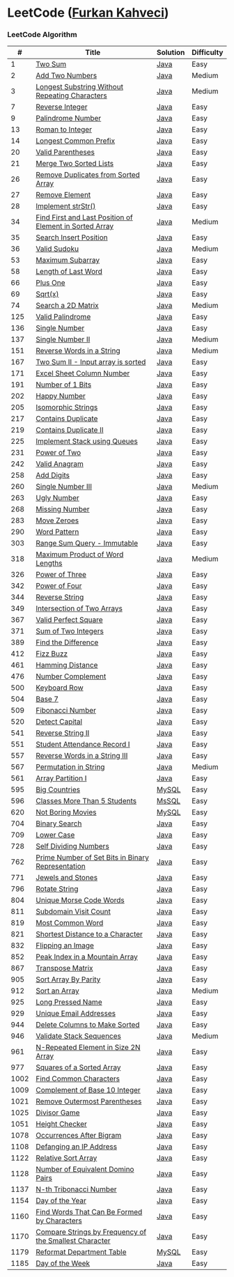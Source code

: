 LeetCode (<a href="https://leetcode.com/furkankahvecii/">Furkan Kahveci</a>)
========

### LeetCode Algorithm


| # | Title | Solution | Difficulty |
|---| ----- | -------- | ---------- |
|1|[Two Sum](https://leetcode.com/problems/two-sum/)| [Java](./algorithms/0001%20-%20Two%20Sum.java)|Easy|
|2|[Add Two Numbers](https://leetcode.com/problems/add-two-numbers/)| [Java](./algorithms/0002%20-%20Add%20Two%20Numbers.java)|Medium|
|3|[Longest Substring Without Repeating Characters](https://leetcode.com/problems/longest-substring-without-repeating-characters/)| [Java](./algorithms/0003%20-%20Longest%20Substring%20Without%20Repeating%20Characters.java)|Medium|
|7|[Reverse Integer](https://leetcode.com/problems/reverse-integer/)| [Java](./algorithms/0007%20-%20Reverse%20Integer.java)|Easy|
|9|[Palindrome Number](https://leetcode.com/problems/palindrome-number/)| [Java](./algorithms/0009%20-%20Palindrome%20Number.java)|Easy|
|13|[Roman to Integer](https://leetcode.com/problems/roman-to-integer/)| [Java](./algorithms/0013%20-%20Roman%20to%20Integer.java)|Easy|
|14|[Longest Common Prefix](https://leetcode.com/problems/longest-common-prefix/)| [Java](./algorithms/0014%20-%20Longest%20Common%20Prefix.java)|Easy|
|20|[Valid Parentheses](https://leetcode.com/problems/valid-parentheses/)| [Java](./algorithms/0020%20-%20Valid%20Parantheses.java)|Easy|
|21|[Merge Two Sorted Lists](https://leetcode.com/problems/merge-two-sorted-lists/)| [Java](./algorithms/0021%20-%20Merge%20Two%20Sorted%20Lists.java)|Easy|
|26|[Remove Duplicates from Sorted Array](https://leetcode.com/problems/remove-duplicates-from-sorted-array/)| [Java](./algorithms/0026%20-%20Remove%20Duplicates%20from%20Sorted%20Array.java)|Easy|
|27|[Remove Element](https://leetcode.com/problems/remove-element/)| [Java](./algorithms/0027%20-%20Remove%20Element.java)|Easy|
|28|[Implement strStr()](https://leetcode.com/problems/implement-strstr/)| [Java](./algorithms/0028%20-%20Implement%20strStr().java)|Easy|
|34|[Find First and Last Position of Element in Sorted Array](https://leetcode.com/problems/find-first-and-last-position-of-element-in-sorted-array/)| [Java](./algorithms/0034%20-%20Find%20First%20and%20Last%20Position%20of%20Element%20in%20Sorted%20Array.java)|Medium|
|35|[Search Insert Position](https://leetcode.com/problems/search-insert-position/)| [Java](./algorithms/0035%20-%20Search%20Insert%20Position.java)|Easy|
|36|[Valid Sudoku](https://leetcode.com/problems/valid-sudoku/)| [Java](./algorithms/0036%20-%20Valid%20Sudoku.java)|Medium|
|53|[Maximum Subarray](https://leetcode.com/problems/maximum-subarray/)| [Java](./algorithms/0053%20-%20%20Maximum%20Subarray.java)|Easy|
|58|[Length of Last Word](https://leetcode.com/problems/length-of-last-word/)| [Java](./algorithms/0058%20-%20Length%20of%20Last%20Word.java)|Easy|
|66|[Plus One](https://leetcode.com/problems/plus-one/)| [Java](./algorithms/0066%20-%20Plus%20One.java)|Easy|
|69|[Sqrt(x)](https://leetcode.com/problems/sqrtx/)| [Java](./algorithms/0069%20-%20Sqrt(x).java)|Easy|
|74|[Search a 2D Matrix](https://leetcode.com/problems/search-a-2d-matrix/)| [Java](./algorithms/0074%20-%20Search%20a%202D%20Matrix.java)|Medium|
|125|[Valid Palindrome](https://leetcode.com/problems/valid-palindrome/)| [Java](./algorithms/0125%20-%20Valid%20Palindrome.java)|Easy|
|136|[Single Number](https://leetcode.com/problems/single-number/)| [Java](./algorithms/0136%20-%20Single%20Number.java)|Easy|
|137|[Single Number II](https://leetcode.com/problems/single-number-ii/)| [Java](./algorithms/0137%20-%20Single%20Number%20II.java)|Medium|
|151|[Reverse Words in a String](https://leetcode.com/problems/reverse-words-in-a-string/)| [Java](./algorithms/0151%20-%20Reverse%20Words%20in%20a%20String.java)|Medium|
|167|[Two Sum II - Input array is sorted](https://leetcode.com/problems/two-sum-ii-input-array-is-sorted/)| [Java](./algorithms/0167%20-%20Two%20Sum%20II.java)|Easy|
|171|[Excel Sheet Column Number](https://leetcode.com/problems/excel-sheet-column-number/)| [Java](./algorithms/0171%20-%20Excel%20Sheet%20Column%20Number.java)|Easy|
|191|[Number of 1 Bits](https://leetcode.com/problems/number-of-1-bits/)| [Java](./algorithms/0191%20-%20Number%20of%201%20Bits.java)|Easy|
|202|[Happy Number](https://leetcode.com/problems/happy-number/)| [Java](./algorithms/0202%20-%20Happy%20Number.java)|Easy|
|205|[Isomorphic Strings](https://leetcode.com/problems/isomorphic-strings/)| [Java](./algorithms/0205%20-%20Isomorphic%20Strings.java)|Easy|
|217|[Contains Duplicate](https://leetcode.com/problems/contains-duplicate/)| [Java](./algorithms/0217%20-%20Contains%20Duplicate.java)|Easy|
|219|[Contains Duplicate II](https://leetcode.com/problems/contains-duplicate-ii/)| [Java](./algorithms/0219%20-%20Contains%20Duplicate%20II.java)|Easy|
|225|[Implement Stack using Queues](https://leetcode.com/problems/implement-stack-using-queues/)| [Java](./algorithms/0225%20-%20Implement%20Stack%20using%20Queues.java)|Easy|
|231|[Power of Two](https://leetcode.com/problems/power-of-two/)| [Java](./algorithms/0231%20-%20Power%20of%20Two.java)|Easy|
|242|[Valid Anagram](https://leetcode.com/problems/valid-anagram/)| [Java](./algorithms/0242%20-%20Valid%20Anagram.java)|Easy|
|258|[Add Digits](https://leetcode.com/problems/add-digits/)| [Java](./algorithms/0258%20-%20Add%20Digits.java)|Easy|
|260|[Single Number III](https://leetcode.com/problems/single-number-iii/)| [Java](./algorithms/0260%20-%20Single%20Number%20III.java)|Medium|
|263|[Ugly Number](https://leetcode.com/problems/ugly-number/)| [Java](./algorithms/0263%20-%20Ugly%20Number.java)|Easy|
|268|[Missing Number](https://leetcode.com/problems/missing-number/)| [Java](./algorithms/0268%20-%20Missing%20Number.java)|Easy|
|283|[Move Zeroes](https://leetcode.com/problems/move-zeroes/)| [Java](./algorithms/0283%20-%20Move%20Zeroes.java)|Easy|
|290|[Word Pattern](https://leetcode.com/problems/sum-of-two-integers/) | [Java](./algorithms/0290%20-%20Word%20Pattern.java)|Easy|
|303|[Range Sum Query - Immutable](https://leetcode.com/problems/range-sum-query-immutable/)| [Java](./algorithms/0303%20-%20Range%20Sum%20Query%20-%20Immutable.java)|Easy|
|318|[Maximum Product of Word Lengths](https://leetcode.com/problems/maximum-product-of-word-lengths/)| [Java](./algorithms/0318%20-%20Maximum%20Product%20of%20Word%20Lengths.java)|Medium|
|326|[Power of Three](https://leetcode.com/problems/power-of-three/) | [Java](./algorithms/0326%20-%20Power%20of%20Three.java)|Easy|
|342|[Power of Four](https://leetcode.com/problems/power-of-four/) | [Java](./algorithms/0342%20-%20Power%20of%20Four.java)|Easy|
|344|[Reverse String](https://leetcode.com/problems/reverse-string/) | [Java](./algorithms/0344%20-%20Reverse%20String.java)|Easy|
|349|[Intersection of Two Arrays](https://leetcode.com/problems/intersection-of-two-arrays/)| [Java](./algorithms/0349%20-%20Intersection%20of%20Two%20Arrays.java)|Easy|
|367|[Valid Perfect Square](https://leetcode.com/problems/valid-perfect-square/) | [Java](./algorithms/0367%20-%20Valid%20Perfect%20Square.java)|Easy|
|371|[Sum of Two Integers](https://leetcode.com/problems/sum-of-two-integers/) | [Java](./algorithms/0371%20-%20Sum%20of%20Two%20Integers.java)|Easy|
|389|[Find the Difference](https://leetcode.com/problems/find-the-difference/) | [Java](./algorithms/0389%20-%20Find%20the%20Difference.java)|Easy|
|412|[Fizz Buzz](https://leetcode.com/problems/fizz-buzz/) | [Java](./algorithms/0412%20-%20Fizz%20Buzz.java)|Easy|
|461|[Hamming Distance](https://leetcode.com/problems/hamming-distance/) | [Java](./algorithms/0461%20-%20Hamming%20Distance.java)|Easy|
|476|[Number Complement](https://leetcode.com/problems/number-complement/) | [Java](./algorithms/0476%20-%20Number%20Complement.java)|Easy|
|500|[Keyboard Row](https://leetcode.com/problems/keyboard-row/) | [Java](./algorithms/0500%20-%20%20Keyboard%20Row.java)|Easy|
|504|[Base 7](https://leetcode.com/problems/base-7/) | [Java](./algorithms/0504%20-%20Base%207.java)|Easy|
|509|[Fibonacci Number](https://leetcode.com/problems/fibonacci-number/) | [Java](./algorithms/0509%20-%20%20Fibonacci%20Number.java)|Easy|
|520|[Detect Capital](https://leetcode.com/problems/detect-capital/)| [Java](./algorithms/0520%20-%20Detect%20Capital.java)|Easy|
|541|[Reverse String II](https://leetcode.com/problems/reverse-string-ii/)| [Java](./algorithms/0541%20-%20Reverse%20String%20II.java)|Easy|
|551|[Student Attendance Record I](https://leetcode.com/problems/student-attendance-record-i/)| [Java](./algorithms/0551%20-%20Student%20Attendance%20Record%20I.java)|Easy|
|557|[Reverse Words in a String III](https://leetcode.com/problems/reverse-words-in-a-string-iii/) | [Java](./algorithms/0557%20-%20Reverse%20Words%20in%20a%20String%20III.java)|Easy|
|567|[Permutation in String](https://leetcode.com/problems/permutation-in-string/) | [Java](./algorithms/0567%20-%20Permutation%20in%20String.java)|Medium|
|561|[Array Partition I](https://leetcode.com/problems/array-partition-i/) | [Java](./algorithms/0561%20-%20Array%20Partition%20I.java)|Easy|
|595|[Big Countries](https://leetcode.com/problems/big-countries/) | [MySQL](./algorithms/0595%20-%20Big%20Countries.java)|Easy|
|596|[Classes More Than 5 Students](https://leetcode.com/problems/classes-more-than-5-students/)| [MsSQL](./algorithms/0596%20-%20Classes%20More%20Than%205%20Students.java)|Easy|
|620|[Not Boring Movies](https://leetcode.com/problems/not-boring-movies/) | [MySQL](./algorithms/0620%20-%20Not%20Boring%20Movies.java)|Easy|
|704|[Binary Search](https://leetcode.com/problems/binary-search/) | [Java](./algorithms/0704%20-%20Binary%20Search.java)|Easy|
|709|[Lower Case](https://leetcode.com/problems/to-lower-case/) | [Java](./algorithms/0709%20-%20Lower%20Case.java)|Easy|
|728|[Self Dividing Numbers](https://leetcode.com/problems/self-dividing-numbers/) | [Java](./algorithms/0728%20-%20Self%20Dividing%20Numbers.java)|Easy|
|762|[Prime Number of Set Bits in Binary Representation](https://leetcode.com/problems/prime-number-of-set-bits-in-binary-representation/) | [Java](./algorithms/0762%20-%20Prime%20Number%20of%20Set%20Bits%20in%20Binary%20Representation.java)|Easy|
|771|[Jewels and Stones](https://leetcode.com/problems/jewels-and-stones/) | [Java](./algorithms/0771%20-%20Jewels%20and%20Stones.java)|Easy|
|796|[Rotate String](https://leetcode.com/problems/rotate-string/) | [Java](./algorithms/0796%20-%20Rotate%20String.java)|Easy|
|804|[Unique Morse Code Words](https://leetcode.com/problems/unique-morse-code-words/) | [Java](./algorithms/0804%20-%20Unique%20Morse%20Code%20Words.java)|Easy|
|811|[Subdomain Visit Count](https://leetcode.com/problems/subdomain-visit-count/) | [Java](./algorithms/0811%20-%20Subdomain%20Visit%20Count.java)|Easy|
|819|[Most Common Word](https://leetcode.com/problems/most-common-word/) | [Java](./algorithms/0819%20-%20Most%20Common%20Word.java)|Easy|
|821|[Shortest Distance to a Character](https://leetcode.com/problems/shortest-distance-to-a-character/) | [Java](./algorithms/0821%20-%20Shortest%20Distance%20to%20a%20Character.java)|Easy|
|832|[Flipping an Image](https://leetcode.com/problems/flipping-an-image/) | [Java](./algorithms/0832%20-%20Flipping%20an%20Image.java)|Easy|
|852|[Peak Index in a Mountain Array](https://leetcode.com/problems/peak-index-in-a-mountain-array/) | [Java](./algorithms/0852%20-%20Peak%20Index%20in%20a%20Mountain%20Array.java)|Easy|
|867|[Transpose Matrix](https://leetcode.com/problems/transpose-matrix/) | [Java](./algorithms/0867%20-%20Transpose%20Matrix.java)|Easy|
|905|[Sort Array By Parity](https://leetcode.com/problems/sort-array-by-parity/) | [Java](./algorithms/0905%20-%20Sort%20Array%20By%20Parity.java)|Easy|
|912|[Sort an Array](https://leetcode.com/problems/sort-an-array/) | [Java](./algorithms/0912%20-%20Sort%20an%20Array.java)|Medium|
|925|[Long Pressed Name](https://leetcode.com/problems/long-pressed-name/) | [Java](./algorithms/0925%20-%20Long%20Pressed%20Name.java)|Easy|
|929|[Unique Email Addresses](https://leetcode.com/problems/unique-email-addresses/) | [Java](./algorithms/0929%20-%20Unique%20Email%20Addresses.java)|Easy|
|944|[Delete Columns to Make Sorted](https://leetcode.com/problems/delete-columns-to-make-sorted/) | [Java](./algorithms/0944%20-%20Delete%20Columns%20to%20Make%20Sorted.java)|Easy|
|946|[Validate Stack Sequences](https://leetcode.com/problems/validate-stack-sequences/) | [Java](./algorithms/0946%20-%20Validate%20Stack%20Sequences.java)|Medium|
|961|[N-Repeated Element in Size 2N Array](https://leetcode.com/problems/n-repeated-element-in-size-2n-array/) | [Java](./algorithms/0961%20-%20N-Repeated%20Element%20in%20Size%202N%20Array.java)|Easy|
|977|[Squares of a Sorted Array](https://leetcode.com/problems/squares-of-a-sorted-array/) | [Java](./algorithms/0977%20-%20Squares%20of%20a%20Sorted%20Array.java)|Easy|
|1002|[Find Common Characters](https://leetcode.com/problems/find-common-characters/) | [Java](./algorithms/1002%20-%20Find%20Common%20Characters.java)|Easy|
|1009|[Complement of Base 10 Integer](https://leetcode.com/problems/complement-of-base-10-integer/) | [Java](./algorithms/1009%20-%20Complement%20of%20Base%2010%20Integer.java)|Easy|
|1021|[Remove Outermost Parentheses](https://leetcode.com/problems/remove-outermost-parentheses/) | [Java](./algorithms/1021%20-%20Remove%20Outermost%20Parentheses.java)|Easy|
|1025|[Divisor Game](https://leetcode.com/problems/divisor-game/)| [Java](./algorithms/1025%20-%20Divisor%20Game.java)|Easy|
|1051|[Height Checker](https://leetcode.com/problems/height-checker/) | [Java](./algorithms/1051%20-%20Height%20Checker.java)|Easy|
|1078|[Occurrences After Bigram](https://leetcode.com/problems/occurrences-after-bigram/) | [Java](./algorithms/1078%20-%20Occurrences%20After%20Bigram.java)|Easy|
|1108|[Defanging an IP Address](https://leetcode.com/problems/defanging-an-ip-address/) | [Java](./algorithms/1108%20-%20Defanging%20an%20IP%20Address.java)|Easy|
|1122|[Relative Sort Array](https://leetcode.com/problems/relative-sort-array/) | [Java](./algorithms/1122%20-%20Relative%20Sort%20Array.java)|Easy|
|1128|[Number of Equivalent Domino Pairs](https://leetcode.com/problems/number-of-equivalent-domino-pairs/) | [Java](./algorithms/1128%20-%20Number%20of%20Equivalent%20Domino%20Pairs.java)|Easy|
|1137|[N-th Tribonacci Number](https://leetcode.com/problems/n-th-tribonacci-number/) | [Java](./algorithms/1137%20-%20N-th%20Tribonacci%20Number.java)|Easy|
|1154|[Day of the Year](https://leetcode.com/problems/day-of-the-year/) | [Java](./algorithms/1154%20-%20Day%20of%20the%20Year.java)|Easy|
|1160|[Find Words That Can Be Formed by Characters](https://leetcode.com/problems/find-words-that-can-be-formed-by-characters/) | [Java](./algorithms/1160%20-%20Find%20Words%20That%20Can%20Be%20Formed%20by%20Characters.java)|Easy|
|1170|[Compare Strings by Frequency of the Smallest Character](https://leetcode.com/problems/compare-strings-by-frequency-of-the-smallest-character/) | [Java](./algorithms/1170%20-%20Compare%20Strings%20by%20Frequency%20of%20the%20Smallest%20Character.java)|Easy|
|1179|[Reformat Department Table](https://leetcode.com/problems/reformat-department-table/) | [MySQL](./algorithms/1179%20-%20Reformat%20Department%20Table.java)|Easy|
|1185|[Day of the Week](https://leetcode.com/problems/day-of-the-week/) | [Java](./algorithms/1185%20-%20Day%20of%20the%20Week.java)|Easy|



